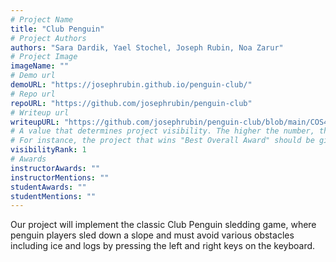 ```yaml
---
# Project Name
title: "Club Penguin"
# Project Authors
authors: "Sara Dardik, Yael Stochel, Joseph Rubin, Noa Zarur"
# Project Image
imageName: ""
# Demo url
demoURL: "https://josephrubin.github.io/penguin-club/"
# Repo url
repoURL: "https://github.com/josephrubin/penguin-club"
# Writeup url
writeupURL: "https://github.com/josephrubin/penguin-club/blob/main/COS426_FinalReport_PenguinSled.pdf"
# A value that determines project visibility. The higher the number, the closer it will appear to the top
# For instance, the project that wins "Best Overall Award" should be given the highest visibilityRank
visibilityRank: 1
# Awards
instructorAwards: ""
instructorMentions: ""
studentAwards: ""
studentMentions: ""
---
```

Our project will implement the classic Club Penguin sledding game, where penguin players sled down a slope and must avoid various obstacles including ice and logs by pressing the left and right keys on the keyboard.
